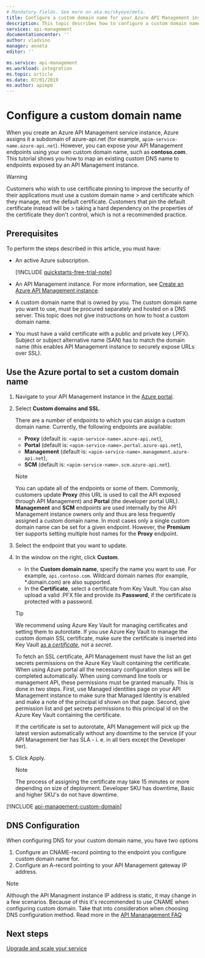 ```yaml
---
# Mandatory fields. See more on aka.ms/skyeye/meta.
title: Configure a custom domain name for your Azure API Management instance | Microsoft Docs
description: This topic describes how to configure a custom domain name for your Azure API Management instance.
services: api-management
documentationcenter: ''
author: vladvino
manager: anneta
editor: ''

ms.service: api-management
ms.workload: integration
ms.topic: article
ms.date: 07/01/2019
ms.author: apimpm
---
```


# Configure a custom domain name

When you create an Azure API Management service instance, Azure assigns it a subdomain of azure-api.net (for example, `apim-service-name.azure-api.net`). However, you can expose your API Management endpoints using your own custom domain name, such as **contoso.com**. This tutorial shows you how to map an existing custom DNS name to endpoints exposed by an API Management instance.

> [!WARNING]
> Customers who wish to use certificate pinning to improve the security of their applications must use a custom domain name > and certificate which they manage, not the default certificate. Customers that pin the default certificate instead will be > taking a hard dependency on the properties of the certificate they don't control, which is not a recommended practice.

## Prerequisites

To perform the steps described in this article, you must have:

-   An active Azure subscription.

    [!INCLUDE [quickstarts-free-trial-note](../../includes/quickstarts-free-trial-note.md)]

-   An API Management instance. For more information, see [Create an Azure API Management instance](get-started-create-service-instance.md).
-   A custom domain name that is owned by you. The custom domain name you want to use, must be procured separately and hosted on a DNS server. This topic does not give instructions on how to host a custom domain name.
-   You must have a valid certificate with a public and private key (.PFX). Subject or subject alternative name (SAN) has to match the domain name (this enables API Management instance to securely expose URLs over SSL).

## Use the Azure portal to set a custom domain name

1. Navigate to your API Management instance in the [Azure portal](https://portal.azure.com/).
1. Select **Custom domains and SSL**.

    There are a number of endpoints to which you can assign a custom domain name. Currently, the following endpoints are available:

    - **Proxy** (default is: `<apim-service-name>.azure-api.net`),
    - **Portal** (default is: `<apim-service-name>.portal.azure-api.net`),
    - **Management** (default is: `<apim-service-name>.management.azure-api.net`),
    - **SCM** (default is: `<apim-service-name>.scm.azure-api.net`).

    > [!NOTE]
    > You can update all of the endpoints or some of them. Commonly, customers update **Proxy** (this URL is used to call the API exposed through API Management) and **Portal** (the developer portal URL). **Management** and **SCM** endpoints are used internally by the API Management instance owners only and thus are less frequently assigned a custom domain name. In most cases only a single custom domain name can be set for a given endpoint. However, the **Premium** tier supports setting multiple host names for the **Proxy** endpoint.

1. Select the endpoint that you want to update.
1. In the window on the right, click **Custom**.

    - In the **Custom domain name**, specify the name you want to use. For example, `api.contoso.com`. Wildcard domain names (for example, \*.domain.com) are also supported.
    - In the **Certificate**, select a certificate from Key Vault. You can also upload a valid .PFX file and provide its **Password**, if the certificate is protected with a password.

    > [!TIP]
    > We recommend using Azure Key Vault for managing certificates and setting them to autorotate.
    > If you use Azure Key Vault to manage the custom domain SSL certificate, make sure the certificate is inserted into Key Vault [as a _certificate_](https://docs.microsoft.com/rest/api/keyvault/CreateCertificate/CreateCertificate), not a _secret_.
    >
    > To fetch an SSL certificate, API Management must have the list an get secrets permissions on the Azure Key Vault containing the certificate. When using Azure portal all the necessary configuration steps will be completed automatically. When using command line tools or management API, these permissions must be granted manually. This is done in two steps. First, use Managed identities page on your API Management instance to make sure that Managed Identity is enabled and make a note of the principal id shown on that page. Second, give permission list and get secrets permissions to this principal id on the Azure Key Vault containing the certificate.
    >
    > If the certificate is set to autorotate, API Management will pick up the latest version automatically without any downtime to the service (if your API Management tier has SLA - i. e. in all tiers except the Developer tier).

1. Click Apply.

    > [!NOTE]
    > The process of assigning the certificate may take 15 minutes or more depending on size of deployment. Developer SKU has downtime, Basic and higher SKU's do not have downtime.

[!INCLUDE [api-management-custom-domain](../../includes/api-management-custom-domain.md)]

## DNS Configuration

When configuring DNS for your custom domain name, you have two options 

1. Configure an CNAME-record pointing to the endpoint you configure custom domain name for.
1. Configure an A-record pointing to your API Management gateway IP address.

> [!NOTE]
> Although the API Managment instance IP address is static, it may change in a few scenarios. Because of this it's recommended to use CNAME when configuring custom domain. Take that into consideration when choosing DNS configuration method. Read more in the [API Mananagement FAQ](api-management/api-management-faq#is-the-api-management-gateway-ip-address-constant-can-i-use-it-in-firewall-rules)

## Next steps

[Upgrade and scale your service](upgrade-and-scale.md)
